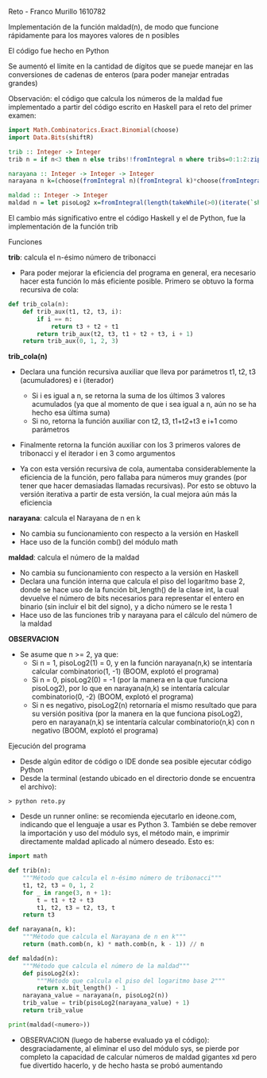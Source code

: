 Reto - Franco Murillo 1610782

Implementación de la función maldad(n), de modo que funcione rápidamente para los mayores valores de n posibles

El código fue hecho en Python

Se aumentó el límite en la cantidad de dígitos que se puede manejar en las conversiones de cadenas de enteros (para poder manejar entradas grandes)

Observación: el código que calcula los números de la maldad fue implementado a partir del código escrito en Haskell para el reto del primer examen:

```haskell
import Math.Combinatorics.Exact.Binomial(choose)
import Data.Bits(shiftR)

trib :: Integer -> Integer
trib n = if n<3 then n else tribs!!fromIntegral n where tribs=0:1:2:zipWith3(\a b c->a+b+c)tribs(tail tribs)(drop 2 tribs)

narayana :: Integer -> Integer -> Integer
narayana n k=(choose(fromIntegral n)(fromIntegral k)*choose(fromIntegral n)(fromIntegral(k-1)))`div`n

maldad :: Integer -> Integer
maldad n = let pisoLog2 x=fromIntegral(length(takeWhile(>0)(iterate(`shiftR`1)x))-1) in trib(pisoLog2(narayana n(pisoLog2 n))+1)
```

El cambio más significativo entre el código Haskell y el de Python, fue la implementación de la función trib

Funciones

__trib__: calcula el n-ésimo número de tribonacci

- Para poder mejorar la eficiencia del programa en general, era necesario hacer esta función lo más eficiente posible. Primero se obtuvo la forma recursiva de cola:

```python
def trib_cola(n):
    def trib_aux(t1, t2, t3, i):
        if i == n:
            return t3 + t2 + t1
        return trib_aux(t2, t3, t1 + t2 + t3, i + 1)
    return trib_aux(0, 1, 2, 3)
```

__trib_cola(n)__
- Declara una función recursiva auxiliar que lleva por parámetros t1, t2, t3 (acumuladores) e i (iterador)
  - Si i es igual a n, se retorna la suma de los últimos 3 valores acumulados (ya que al momento de que i sea igual a n, aún no se ha hecho esa última suma)
  - Si no, retorna la función auxiliar con t2, t3, t1+t2+t3 e i+1 como parámetros
- Finalmente retorna la función auxiliar con los 3 primeros valores de tribonacci y el iterador i en 3 como argumentos

- Ya con esta versión recursiva de cola, aumentaba considerablemente la eficiencia de la función, pero fallaba para números muy grandes (por tener que hacer demasiadas llamadas recursivas). Por esto se obtuvo la versión iterativa a partir de esta versión, la cual mejora aún más la eficiencia

__narayana__: calcula el Narayana de n en k
- No cambia su funcionamiento con respecto a la versión en Haskell
- Hace uso de la función comb() del módulo math

__maldad__: calcula el número de la maldad
- No cambia su funcionamiento con respecto a la versión en Haskell
- Declara una función interna que calcula el piso del logaritmo base 2, donde se hace uso de la función bit_length() de la clase int, la cual devuelve el número de bits necesarios para representar el entero en binario (sin incluir el bit del signo), y a dicho número se le resta 1
- Hace uso de las funciones trib y narayana para el cálculo del número de la maldad

__OBSERVACION__
- Se asume que n >= 2, ya que:
  - Si n = 1, pisoLog2(1) = 0, y en la función narayana(n,k) se intentaría calcular combinatorio(1, -1) (BOOM, explotó el programa)
  - Si n = 0, pisoLog2(0) = -1 (por la manera en la que funciona pisoLog2), por lo que en narayana(n,k) se intentaría calcular combinatorio(0, -2) (BOOM, explotó el programa)
  - Si n es negativo, pisoLog2(n) retornaría el mismo resultado que para su versión positiva (por la manera en la que funciona pisoLog2), pero en narayana(n,k) se intentaría calcular combinatorio(n,k) con n negativo (BOOM, explotó el programa)  

Ejecución del programa
- Desde algún editor de código o IDE donde sea posible ejecutar código Python
- Desde la terminal (estando ubicado en el directorio donde se encuentra el archivo):
  
```
> python reto.py
```
- Desde un runner online: se recomienda ejecutarlo en ideone.com, indicando que el lenguaje a usar es Python 3. También se debe remover la importación y uso del módulo sys, el método main, e imprimir directamente maldad aplicado al número deseado. Esto es:

```python
import math

def trib(n):
    """Método que calcula el n-ésimo número de tribonacci"""    
    t1, t2, t3 = 0, 1, 2
    for _ in range(3, n + 1):
        t = t1 + t2 + t3
        t1, t2, t3 = t2, t3, t
    return t3

def narayana(n, k):
    """Método que calcula el Narayana de n en k"""
    return (math.comb(n, k) * math.comb(n, k - 1)) // n

def maldad(n):
    """Método que calcula el número de la maldad"""
    def pisoLog2(x):
        """Método que calcula el piso del logaritmo base 2"""
        return x.bit_length() - 1
    narayana_value = narayana(n, pisoLog2(n))
    trib_value = trib(pisoLog2(narayana_value) + 1)
    return trib_value

print(maldad(<numero>))
```
- OBSERVACION (luego de haberse evaluado ya el código): desgraciadamente, al eliminar el uso del módulo sys, se pierde por completo la capacidad de calcular números de maldad gigantes xd pero fue divertido hacerlo, y de hecho hasta se probó aumentando 
